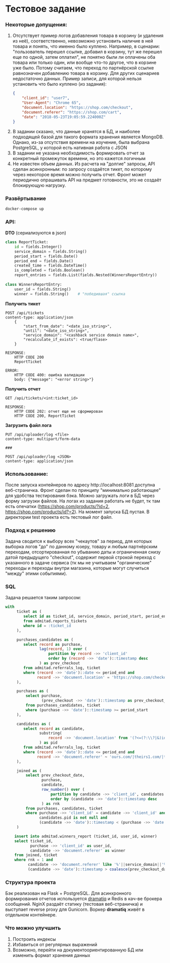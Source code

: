 # Тестовое задание

### Некоторые допущения:

1. Отсутствует пример логов добавления товара в корзину (и удаления из неё), соответственно, 
невозможно установить наличие в ней товара и понять, 
что именно было куплено. Например, в сценарии: "пользователь перешел ссылке, добавил в 
корзину, тут же перешел еще по одной, затем оплатил", не понятно были ли 
оплачены оба товара или только один, или вообще что-то другое, что в корзине уже было. 
Потому считаем, что переход по партнёрской ссылке равнозначен добавлению товара в корзину.
 Для других сценариев недостаточно данных. Пример записи, 
 для которой нельзя установить что было куплено (из задания):
	```json
	{
		"client_id": "user7",
		"User-Agent": "Chrome 65",
		"document.location": "https://shop.com/checkout",
		"document.referer": "https://shop.com/cart",
		"date": "2018-05-23T19:05:59.224000Z"
	}
	```
2. В задании сказано, что данные хранятся в БД, и наиболее подходящей базой для такого 
формата хранения является MongoDB. Однако, из-за отсутствия времени на изучение, была 
выбрана PostgreSQL, у которой есть нативная работа с JSON
3. В задании не указана необходимость формировать отчет за конкретный промежуток времени, 
но это кажется логичным
4. Не известен объем данных. Из расчета на "долгие" запросы, API сделан асинхронным: по 
запросу создаётся тикет, по которому через некоторое время можно получить отчет. Фронт 
может периодично опрашивать API на предмет готовности, это не создаёт блокирующую нагрузку.

### Развёртывание
```bash
docker-compose up
```

### API:

**DTO** (сериализуются в json)
```python
class ReportTicket:
    id = fields.Integer()  
    service_domain = fields.String()  
    period_start = fields.Date()  
    period_end = fields.Date()  
    created_time = fields.DateTime()  
    is_completed = fields.Boolean()  
    report_entries = fields.List(fields.Nested(WinnersReportEntry))
    
class WinnersReportEntry:  
    user_id = fields.String()  
    winner = fields.String()	# "победившая" ссылка
```

**Получить тикет** 
```http request
POST /api/tickets
content-type: application/json
	{
		"start_from_date": "<date_iso_string>",
		"until": "<date_iso_string>",
		"service_domain": "<cashback service domain name>",
		"recalculate_if_exists": <true/flase>
	}
	
RESPONSE:
	HTTP CODE 200
	ReportTicket

ERROR:
	HTTP CODE 400: ошибка валидации
	body: {"message": "<error string>"}
```
**Получить отчет**
```http request
GET /api/tickets/<int:ticket_id>

RESPONSE:
	HTTP CODE 202: отчет еще не сформирован
	HTTP CODE 200, ReportTicket
```
**Загрузить файл лога**
```http request
PUT /api/uploader/log <file>
content-type: multipart/form-data

###

POST /api/uploader/log <JSON>
content-type: application/json
```

### Использование:
После запуска контейнеров по адресу http://localhost:8081 доступна веб-страничка. Фронт 
сделан по принципу "минимально работающее" для удобства тестирования бэка.
Можно загружать логи в БД через форму загрузки файлов. На логах из задания работать 
не будет, тк там есть опечатки (https://shop.com/products/?id=2, 
https://shop.com/products/id?=2). На момент запуска БД пустая. В директории test 
проекта есть тестовый лог файл.

### Подход к решению
Задача сводится к выбору всех "чекаутов" за период, для которых выборка логов "до" по 
данному юзеру, товару и любым партнёрским переходам, отсортированная по убыванию даты 
и ограниченная снизу датой предыдущего "checkout", 
содержит первой строкой переход с указанного в задаче сервиса (тк мы не учитываем 
"органические" переходы и переходы внутри магазина, которые могут случиться "между" 
этими событиями).

### SQL
Задача решается таким запросом:
```sql
with
     ticket as (
        select id as ticket_id, service_domain, period_start, period_end
        from admitad.reports_tickets
        where id = :ticket_id
     ),

     purchases_candidates as (
        select record as purchase,
               lag(record, 1) over (
                   partition by record ->> 'client_id'
                   order by (record ->> 'date')::timestamp desc
               ) as prev_checkout
        from admitad.referrals_log, ticket
        where (record ->> 'date')::date <= period_end and
              record ->> 'document.location' = 'https://shop.com/checkout'
     ),

     purchases as (
         select purchase,
                (prev_checkout ->> 'date')::timestamp as prev_checkout_date
         from purchases_candidates, ticket
         where (purchase ->> 'date')::timestamp >= period_start
     ),

     candidates as (
        select record as candidate,
               substring(
                   record ->> 'document.location' from '(?<=(?:\\?|&)id=)\d+'
               ) as pid
        from admitad.referrals_log, ticket
        where (record ->> 'date')::date <= period_end and
              record ->> 'document.referer' ~ 'ours.com/|theirs1.com/|theirs2.com/'
     ),

     joined as (
         select prev_checkout_date,
                purchase,
                candidate,
                row_number() over (
                    partition by candidate ->> 'client_id', candidates.pid
                    order by (candidate ->> 'date')::timestamp desc
                ) as rnk
         from purchases, candidates, ticket
         where purchase ->> 'client_id' = candidate ->> 'client_id' and
               candidates.pid is not null and
               (candidate ->> 'date')::timestamp < (purchase ->> 'date')::timestamp
     )

    insert into admitad.winners_report (ticket_id, user_id, winner)
    select ticket_id,
           purchase ->> 'client_id' as user_id,
           candidate ->> 'document.referer' as winner
    from joined, ticket
    where rnk = 1 and
          candidate ->> 'document.referer' like '%'||service_domain||'%' and
          (candidate ->> 'date')::timestamp > coalesce(prev_checkout_date, 'epoch'::timestamp);
```

### Структура проекта
Бэк реализован на Flask + PostgreSQL. Для асинхронного формирования отчетов 
используется [dramatiq](https://github.com/Bogdanp/dramatiq) и Redis в кач-ве 
брокера сообщений. NginX раздаёт статику (тестовая веб-страничка) и выступает 
reverse proxy для Gunicorn. Воркер **dramatiq** живёт в отдельном контейнере.

### Что можно улучшить
1. Построить индексы
2. Избавиться от регулярных выражений
3. Возможно, перейти на документоориентированную БД или изменить формат хранения данных
